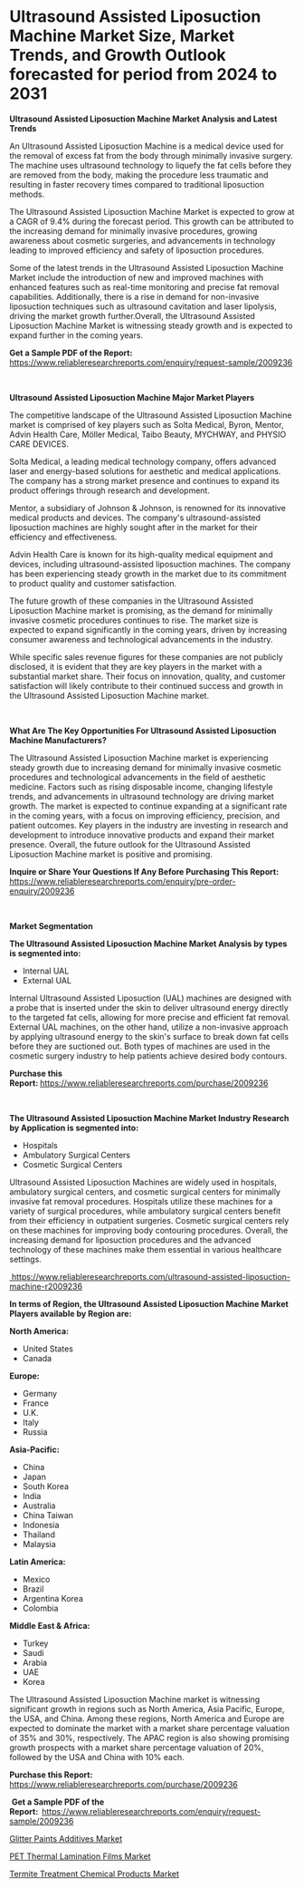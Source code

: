 <p><h1>Ultrasound Assisted Liposuction Machine Market Size, Market Trends, and Growth Outlook forecasted for period from 2024 to 2031</h1></p><p><strong>Ultrasound Assisted Liposuction Machine Market Analysis and Latest Trends</strong></p>
<p><p>An Ultrasound Assisted Liposuction Machine is a medical device used for the removal of excess fat from the body through minimally invasive surgery. The machine uses ultrasound technology to liquefy the fat cells before they are removed from the body, making the procedure less traumatic and resulting in faster recovery times compared to traditional liposuction methods.</p><p>The Ultrasound Assisted Liposuction Machine Market is expected to grow at a CAGR of 9.4% during the forecast period. This growth can be attributed to the increasing demand for minimally invasive procedures, growing awareness about cosmetic surgeries, and advancements in technology leading to improved efficiency and safety of liposuction procedures.</p><p>Some of the latest trends in the Ultrasound Assisted Liposuction Machine Market include the introduction of new and improved machines with enhanced features such as real-time monitoring and precise fat removal capabilities. Additionally, there is a rise in demand for non-invasive liposuction techniques such as ultrasound cavitation and laser lipolysis, driving the market growth further.Overall, the Ultrasound Assisted Liposuction Machine Market is witnessing steady growth and is expected to expand further in the coming years.</p></p>
<p><strong>Get a Sample PDF of the Report:&nbsp;</strong> <a href="https://www.reliableresearchreports.com/enquiry/request-sample/2009236">https://www.reliableresearchreports.com/enquiry/request-sample/2009236</a></p>
<p>&nbsp;</p>
<p><strong>Ultrasound Assisted Liposuction Machine Major Market Players</strong></p>
<p><p>The competitive landscape of the Ultrasound Assisted Liposuction Machine market is comprised of key players such as Solta Medical, Byron, Mentor, Advin Health Care, Möller Medical, Taibo Beauty, MYCHWAY, and PHYSIO CARE DEVICES.  </p><p>Solta Medical, a leading medical technology company, offers advanced laser and energy-based solutions for aesthetic and medical applications. The company has a strong market presence and continues to expand its product offerings through research and development. </p><p>Mentor, a subsidiary of Johnson & Johnson, is renowned for its innovative medical products and devices. The company's ultrasound-assisted liposuction machines are highly sought after in the market for their efficiency and effectiveness. </p><p>Advin Health Care is known for its high-quality medical equipment and devices, including ultrasound-assisted liposuction machines. The company has been experiencing steady growth in the market due to its commitment to product quality and customer satisfaction. </p><p>The future growth of these companies in the Ultrasound Assisted Liposuction Machine market is promising, as the demand for minimally invasive cosmetic procedures continues to rise. The market size is expected to expand significantly in the coming years, driven by increasing consumer awareness and technological advancements in the industry. </p><p>While specific sales revenue figures for these companies are not publicly disclosed, it is evident that they are key players in the market with a substantial market share. Their focus on innovation, quality, and customer satisfaction will likely contribute to their continued success and growth in the Ultrasound Assisted Liposuction Machine market.</p></p>
<p>&nbsp;</p>
<p><strong>What Are The Key Opportunities For Ultrasound Assisted Liposuction Machine Manufacturers?</strong></p>
<p><p>The Ultrasound Assisted Liposuction Machine market is experiencing steady growth due to increasing demand for minimally invasive cosmetic procedures and technological advancements in the field of aesthetic medicine. Factors such as rising disposable income, changing lifestyle trends, and advancements in ultrasound technology are driving market growth. The market is expected to continue expanding at a significant rate in the coming years, with a focus on improving efficiency, precision, and patient outcomes. Key players in the industry are investing in research and development to introduce innovative products and expand their market presence. Overall, the future outlook for the Ultrasound Assisted Liposuction Machine market is positive and promising.</p></p>
<p><strong>Inquire or Share Your Questions If Any Before Purchasing This Report:</strong> <a href="https://www.reliableresearchreports.com/enquiry/pre-order-enquiry/2009236">https://www.reliableresearchreports.com/enquiry/pre-order-enquiry/2009236</a></p>
<p>&nbsp;</p>
<p><strong>Market Segmentation</strong></p>
<p><strong>The Ultrasound Assisted Liposuction Machine Market Analysis by types is segmented into:</strong></p>
<p><ul><li>Internal UAL</li><li>External UAL</li></ul></p>
<p><p>Internal Ultrasound Assisted Liposuction (UAL) machines are designed with a probe that is inserted under the skin to deliver ultrasound energy directly to the targeted fat cells, allowing for more precise and efficient fat removal. External UAL machines, on the other hand, utilize a non-invasive approach by applying ultrasound energy to the skin's surface to break down fat cells before they are suctioned out. Both types of machines are used in the cosmetic surgery industry to help patients achieve desired body contours.</p></p>
<p><strong>Purchase this Report:&nbsp;</strong><a href="https://www.reliableresearchreports.com/purchase/2009236">https://www.reliableresearchreports.com/purchase/2009236</a></p>
<p>&nbsp;</p>
<p><strong>The Ultrasound Assisted Liposuction Machine Market Industry Research by Application is segmented into:</strong></p>
<p><ul><li>Hospitals</li><li>Ambulatory Surgical Centers</li><li>Cosmetic Surgical Centers</li></ul></p>
<p><p>Ultrasound Assisted Liposuction Machines are widely used in hospitals, ambulatory surgical centers, and cosmetic surgical centers for minimally invasive fat removal procedures. Hospitals utilize these machines for a variety of surgical procedures, while ambulatory surgical centers benefit from their efficiency in outpatient surgeries. Cosmetic surgical centers rely on these machines for improving body contouring procedures. Overall, the increasing demand for liposuction procedures and the advanced technology of these machines make them essential in various healthcare settings.</p></p>
<p><a href="https://www.reliableresearchreports.com/ultrasound-assisted-liposuction-machine-r2009236">&nbsp;https://www.reliableresearchreports.com/ultrasound-assisted-liposuction-machine-r2009236</a></p>
<p><strong>In terms of Region, the Ultrasound Assisted Liposuction Machine Market Players available by Region are:</strong></p>
<p>
    <p> <strong> North America: </strong>
        <ul>
            <li>United States</li>
            <li>Canada</li>
        </ul>
        </p> 
    <p> <strong> Europe: </strong>
        <ul>
            <li>Germany</li>
            <li>France</li>
            <li>U.K.</li>
            <li>Italy</li>
            <li>Russia</li>
        </ul>
        </p> 
    <p> <strong> Asia-Pacific: </strong>
        <ul>
            <li>China</li>
            <li>Japan</li>
            <li>South Korea</li>
            <li>India</li>
            <li>Australia</li>
            <li>China Taiwan</li>
            <li>Indonesia</li>
            <li>Thailand</li>
            <li>Malaysia</li>
        </ul>
        </p> 
    <p> <strong> Latin America: </strong>
        <ul>
            <li>Mexico</li>
            <li>Brazil</li>
            <li>Argentina Korea</li>
            <li>Colombia</li>
        </ul>
        </p> 
    <p> <strong> Middle East & Africa: </strong>
        <ul>
            <li>Turkey</li>
            <li>Saudi</li>
            <li>Arabia</li>
            <li>UAE</li>
            <li>Korea</li>
        </ul>
    </p>
    </p>
<p><p>The Ultrasound Assisted Liposuction Machine market is witnessing significant growth in regions such as North America, Asia Pacific, Europe, the USA, and China. Among these regions, North America and Europe are expected to dominate the market with a market share percentage valuation of 35% and 30%, respectively. The APAC region is also showing promising growth prospects with a market share percentage valuation of 20%, followed by the USA and China with 10% each.</p></p>
<p><strong>Purchase this Report: </strong><a href="https://www.reliableresearchreports.com/purchase/2009236">https://www.reliableresearchreports.com/purchase/2009236</a></p>
<p>&nbsp;<strong>Get a Sample PDF of the Report:&nbsp;&nbsp;</strong><a href="https://www.reliableresearchreports.com/enquiry/request-sample/2009236">https://www.reliableresearchreports.com/enquiry/request-sample/2009236</a></p>
<p><strong></strong></p>
<p><p><a href="https://circular-yam-9b9.notion.site/Glitter-Paints-Additives-Market-Competitive-Analysis-Market-Trends-and-Forecast-to-2031-002eb48e79e640afbcf21678e4372b64">Glitter Paints Additives Market</a></p><p><a href="https://copper-carbon-84f.notion.site/PET-Thermal-Lamination-Films-Market-Size-and-Market-Trends-Complete-Industry-Overview-2024-to-2031-4ecd225b966e452596b99f6d2132c547">PET Thermal Lamination Films Market</a></p><p><a href="https://cedar-agate-3da.notion.site/Decoding-Termite-Treatment-Chemical-Products-Market-Metrics-Market-Share-Trends-and-Growth-Patter-30edacf7e2f7444382a06f63f2443f23">Termite Treatment Chemical Products Market</a></p></p>